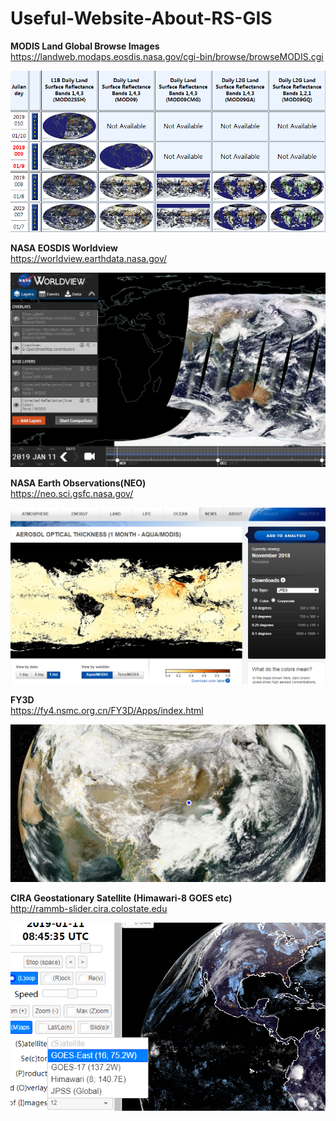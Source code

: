 # Useful-Website-About-RS-GIS

**MODIS Land Global Browse Images**  
https://landweb.modaps.eosdis.nasa.gov/cgi-bin/browse/browseMODIS.cgi   

![](https://github.com/FrankBlues/Useful-Website-About-RS-GIS/blob/master/snapshots/MODIS%20Land%20Global%20Browse%20Images.png)


**NASA EOSDIS Worldview**  
https://worldview.earthdata.nasa.gov/   

![](https://github.com/FrankBlues/Useful-Website-About-RS-GIS/blob/master/snapshots/NASA%20Worldview.png)


**NASA Earth Observations(NEO)**  
https://neo.sci.gsfc.nasa.gov/   

![](https://github.com/FrankBlues/Useful-Website-About-RS-GIS/blob/master/snapshots/NEO.png)


**FY3D**  
https://fy4.nsmc.org.cn/FY3D/Apps/index.html   

![](https://github.com/FrankBlues/Useful-Website-About-RS-GIS/blob/master/snapshots/FY3D.png)


**CIRA Geostationary Satellite (Himawari-8 GOES etc)**   
http://rammb-slider.cira.colostate.edu   

![](https://github.com/FrankBlues/Useful-Website-About-RS-GIS/blob/master/snapshots/CIRA.png)


